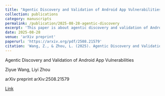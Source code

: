 ```yaml
---
title: "Agentic Discovery and Validation of Android App Vulnerabilities"
collection: publications
category: manuscripts
permalink: /publication/2025-08-28-agentic-discovery
excerpt: 'This paper is about agentic discovery and validation of Android app vulnerabilities.'
date: 2025-08-28
venue: 'arXiv preprint'
paperurl: 'https://arxiv.org/pdf/2508.21579'
citation: 'Wang, Z., & Zhou, L. (2025). Agentic Discovery and Validation of Android App Vulnerabilities. arXiv preprint arXiv:2508.21579.'
---
```


Agentic Discovery and Validation of Android App Vulnerabilities

Ziyue Wang, Liyi Zhou

arXiv preprint arXiv:2508.21579

[Link](https://arxiv.org/pdf/2508.21579)